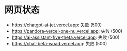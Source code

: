 # 网页状态
- https://chatgpt-ai-jet.vercel.app: 失败 (500)
- https://pandora-vercel-one-nu.vercel.app: 失败 (500)
- https://ai-assistant-five-theta.vercel.app: 失败 (500)
- https://chat-beta-woad.vercel.app: 失败 (500)
